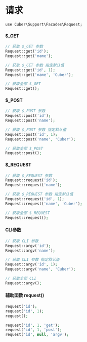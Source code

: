 # 请求

`use Cuber\Support\Facades\Request;`

#### $_GET

```php
// 获取 $_GET 参数
Request::get('id');
Request::get('name');

// 获取 $_GET 参数 指定默认值
Request::get('id', 1);
Request::get('name', 'Cuber');

// 获取全部 $_GET
Request::get();
```

#### $_POST

```php
// 获取 $_POST 参数
Request::post('id');
Request::post('name');

// 获取 $_POST 参数 指定默认值
Request::post('id', 1);
Request::post('name', 'Cuber');

// 获取全部 $_POST
Request::post();
```

#### $_REQUEST

```php
// 获取 $_REQUEST 参数
Request::request('id');
Request::request('name');

// 获取 $_REQUEST 参数 指定默认值
Request::request('id', 1);
Request::request('name', 'Cuber');

// 获取全部 $_REQUEST
Request::request();
```

#### CLI参数

```php
// 获取 CLI 参数
Request::argv('id');
Request::argv('name');

// 获取 CLI 参数 指定默认值
Request::argv('id', 1);
Request::argv('name', 'Cuber');

// 获取全部 CLI
Request::argv();
```

#### 辅助函数 request()

```php
request('id');
request('id', 1);
request();

request('id', 1, 'get');
request('id', 1, 'post');
request('id', null, 'argv');
```

<br><br><br><br><br>
